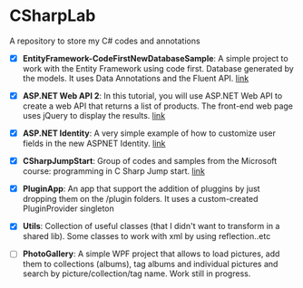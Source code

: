 # CSharpLab
A repository to store my C# codes and annotations  
 - [x] **EntityFramework-CodeFirstNewDatabaseSample**: A simple project to work with the Entity Framework using code first. Database generated by the models. It uses Data Annotations and the Fluent API. [link](https://msdn.microsoft.com/en-us/library/jj193542(v=vs.113).aspx)  
 
- [x] **ASP.NET Web API 2**: In this tutorial, you will use ASP.NET Web API to create a web API that returns a list of products. The front-end web page uses jQuery to display the results. [link](https://docs.microsoft.com/en-us/aspnet/web-api/overview/getting-started-with-aspnet-web-api/tutorial-your-first-web-api)  

- [x] **ASP.NET Identity**: A very simple example of how to customize user fields in the new ASPNET Identity. [link](http://www.eduardopires.net.br/2014/03/asp-net-identity-customizando-cadastro-usuarios/)  
  
- [x] **CSharpJumpStart**: Group of codes and samples from the Microsoft course: programming in C Sharp Jump start. [link](https://mva.microsoft.com/en-us/training-courses/programming-in-c-jump-start-14254)  
  
- [x] **PluginApp**: An app that support the addition of pluggins by just dropping them on the /plugin folders. It uses a custom-created PluginProvider singleton

- [x] **Utils**: Collection of useful classes (that I didn't want to transform in a shared lib). Some classes to work with xml by using reflection..etc

- [ ] **PhotoGallery**: A simple WPF project that allows to load pictures, add them to collections (albums), tag albums and individual pictures and search by picture/collection/tag name. Work still in progress.

